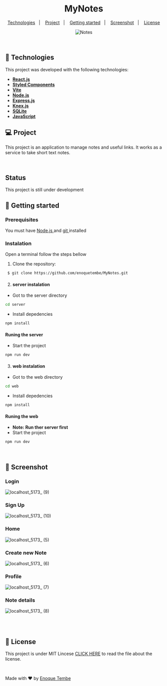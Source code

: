 <h1 align="center">MyNotes</h1>


<p align="center">
  <a href="#-technologies">Technologies</a>&nbsp;&nbsp;&nbsp;|&nbsp;&nbsp;&nbsp;
  <a href="#-project">Project</a>&nbsp;&nbsp;&nbsp;|&nbsp;&nbsp;&nbsp;
  <a href="#-getting-started">Getting started</a>&nbsp;&nbsp;&nbsp;|&nbsp;&nbsp;&nbsp;
  <a href="#-screenshot">Screenshot</a>&nbsp;&nbsp;&nbsp;|&nbsp;&nbsp;&nbsp;
  <!-- <a href="#-live-demo">Live Demo</a>&nbsp;&nbsp;&nbsp;|&nbsp;&nbsp;&nbsp; -->
  <a href="#-license">License</a>  

</p>

<div align="center"> 

  ![Notes](https://user-images.githubusercontent.com/98264322/222968120-d238cc3e-9e9e-4ef5-9748-86ed0c43c141.png)

</div>

<br> 



## 🚀 Technologies

This project was developed with the following technologies:

- <span>[**React.js**](https://reactjs.org/)</span>
- <span>[**Styled Components**](https://styled-components.com/)</span>
- <span>[**Vite**](https://vitejs.dev/)</span>
- <span>[**Node.js**](https://nodejs.org/en/)</span>
- <span>[**Express.js**](https://expressjs.com/)</span>
- <span>[**Knex.js**](https://knexjs.org/)</span>
- <span>[**SQLite**](https://www.sqlite.org/index.html)</span>
- <span>[**JavaScript**](https://www.javascript.com/) </span>  


## 💻 Project
This project is an application to manage notes and useful links. It works as a service to take short text notes.

<br> 

## Status
This project is still under development <br>

## 🚀 Getting started

### Prerequisites
You must have <a href="https://nodejs.org/en/"> Node.js </a> and   <a href="https://git-scm.com/downloads"> git </a> installed


### Instalation 

Open a terminal follow the steps bellow

1. Clone the repository: 

``` bash 
 $ git clone https://github.com/enoquetembe/MyNotes.git
```

2. #### server instalation

- Got to the server directory
``` bash 
cd server
```

- Install depedencies

``` bash 
npm install
```

#### Runing the server

- Start the project

``` bash 
npm run dev
```

3. #### web instalation

- Got to the web directory
``` bash 
cd web
```

- Install depedencies

``` bash 
npm install
```

#### Runing the web
- <b> Note: Run ther server first </b>
- Start the project

``` bash 
npm run dev
```
<br>

## 📸 Screenshot

### Login
![localhost_5173_ (9)](https://user-images.githubusercontent.com/98264322/222968214-8f3eec16-92e6-4e2d-af89-4972e30aec71.png)

### Sign Up
![localhost_5173_ (10)](https://user-images.githubusercontent.com/98264322/222968217-09686b8e-3afc-40a2-b662-bb3ee1d51b0b.png)

### Home
![localhost_5173_ (5)](https://user-images.githubusercontent.com/98264322/222968225-4af5ce76-08f2-42b6-95c6-bf0346ef7b77.png)

### Create new Note
![localhost_5173_ (6)](https://user-images.githubusercontent.com/98264322/222968229-38fb0f7c-ac0b-40dc-9b55-9578e5b5c28d.png)

### Profile
![localhost_5173_ (7)](https://user-images.githubusercontent.com/98264322/222968241-c6d0826c-3556-45cf-ac7d-1503ea411ef0.png)

### Note details
![localhost_5173_ (8)](https://user-images.githubusercontent.com/98264322/222968250-4e797364-bef1-41cc-a21d-31f63ff2ee4c.png)

<br>

<!--
## 💻 Live Demo
- You can see the application in live through [THIS LINK](https://haditdays.netlify.app/) 
-->

<br>

## 📄 License
This project is under MIT Lincese  [CLICK HERE](https://github.com/enoquetembe/MyNotes/blob/main/LICENSE) to read the file about the license.

<br>

Made with ❤  by [Enoque Tembe](https://github.com/enoquetembe)



